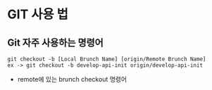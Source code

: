 # GIT 사용 법

## Git 자주 사용하는 명령어

```
git checkout -b [Local Brunch Name] [origin/Remote Brunch Name]
ex -> git checkout -b develop-api-init origin/develop-api-init
```

* remote에 있는 brunch checkout 명령어
